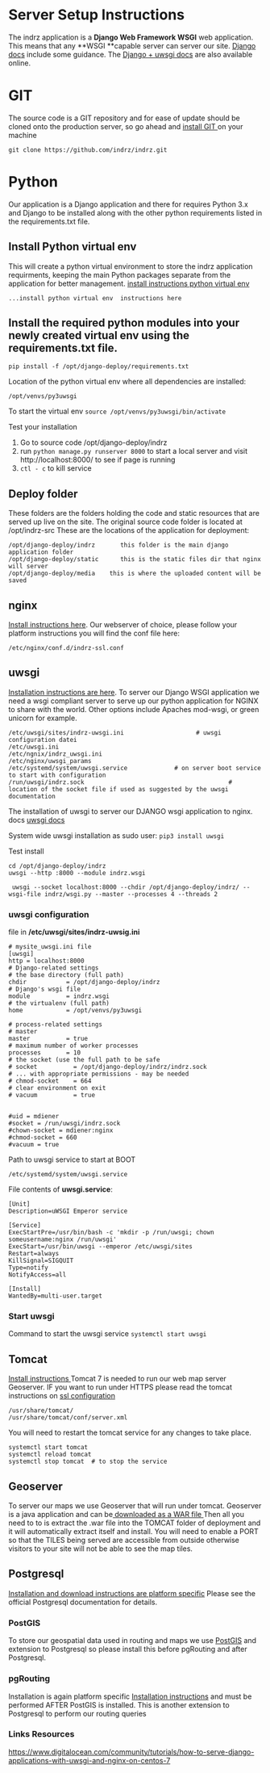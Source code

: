 # Server Setup Instructions
The indrz application is a **Django Web Framework  WSGI**  web application.  This means that any **WSGI **capable server can server our site. [Django docs](https://docs.djangoproject.com/en/dev/howto/deployment/wsgi/) include some guidance.  The [Django + uwsgi docs](https://docs.djangoproject.com/en/dev/howto/deployment/wsgi/uwsgi/) are also available online.

# GIT
The source code is a GIT repository and for ease of update should be cloned onto the production server, so go ahead and [install GIT ](https://git-scm.com/book/en/v2/Getting-Started-Installing-Git) on your machine

    git clone https://github.com/indrz/indrz.git

# Python
 Our application is a Django application and there for requires Python 3.x and Django to be installed along with the other python requirements listed in the requirements.txt file.

## Install Python virtual env
This will create a python virtual environment to store the indrz application requirments, keeping the main Python packages separate from the application for better management. [install instructions python virtual env](https://virtualenv.pypa.io/en/stable/installation/)

    ...install python virtual env  instructions here 

## Install the required python modules into your newly created virtual env using the requirements.txt  file.

    pip install -f /opt/django-deploy/requirements.txt


Location of the python virtual env where all dependencies are installed:

    /opt/venvs/py3uwsgi

To start the virtual env `source /opt/venvs/py3uwsgi/bin/activate`


Test your installation

1.  Go to source code /opt/django-deploy/indrz
1. run `python manage.py runserver 8000` to start a local server and visit http://localhost:8000/ to see if page is running
1. `ctl - c` to kill service

## Deploy folder
These folders are the folders holding the code and static resources that are served up live on the site.  The original source code folder is located at /opt/indrz-src
These are the locations of the application for deployment:

    /opt/django-deploy/indrz       this folder is the main django application folder
    /opt/django-deploy/static      this is the static files dir that nginx will server
    /opt/django-deploy/media    this is where the uploaded content will be saved


## nginx
 [Install instructions here](http://nginx.org/en/linux_packages.html). Our webserver of choice, please follow your platform instructions you will find the conf file here:

    /etc/nginx/conf.d/indrz-ssl.conf


## uwsgi
 [ Installation instructions are here](http://uwsgi-docs.readthedocs.io/en/latest/tutorials/Django_and_nginx.html). To server our Django WSGI application we need a wsgi compliant server to serve up our python application for NGINX to share with the world.  Other options include Apaches mod-wsgi, or green unicorn for example.

    /etc/uwsgi/sites/indrz-uwsgi.ini                    # uwsgi configuration datei
    /etc/uwsgi.ini
    /etc/ngnix/indrz_uwsgi.ini
    /etc/nginx/uwsgi_params
    /etc/systemd/system/uwsgi.service             # on server boot service to start with configuration
    /run/uwsgi/indrz.sock                                        # location of the socket file if used as suggested by the uwsgi documentation

    
The installation of uwsgi to server our DJANGO wsgi application to nginx. docs [uwsgi docs](http://uwsgi-docs.readthedocs.io/en/latest/WSGIquickstart.html?highlight=django)

System wide uwsgi installation as sudo user:  `pip3 install uwsgi`

Test install 

    cd /opt/django-deploy/indrz
    uwsgi --http :8000 --module indrz.wsgi

     uwsgi --socket localhost:8000 --chdir /opt/django-deploy/indrz/ --wsgi-file indrz/wsgi.py --master --processes 4 --threads 2


### uwsgi configuration

file in **/etc/uwsgi/sites/indrz-uwsig.ini**

    # mysite_uwsgi.ini file
    [uwsgi]
    http = localhost:8000
    # Django-related settings
    # the base directory (full path)
    chdir           = /opt/django-deploy/indrz
    # Django's wsgi file
    module          = indrz.wsgi
    # the virtualenv (full path)
    home            = /opt/venvs/py3uwsgi

    # process-related settings
    # master
    master          = true
    # maximum number of worker processes
    processes       = 10
    # the socket (use the full path to be safe
    # socket          = /opt/django-deploy/indrz/indrz.sock
    # ... with appropriate permissions - may be needed
    # chmod-socket    = 664
    # clear environment on exit
    # vacuum          = true


    #uid = mdiener
    #socket = /run/uwsgi/indrz.sock
    #chown-socket = mdiener:nginx
    #chmod-socket = 660
    #vacuum = true


Path to uwsgi service to start at BOOT

    /etc/systemd/system/uwsgi.service

File contents of **uwsgi.service**:

    [Unit]
    Description=uWSGI Emperor service
    
    [Service]
    ExecStartPre=/usr/bin/bash -c 'mkdir -p /run/uwsgi; chown someusername:nginx /run/uwsgi'
    ExecStart=/usr/bin/uwsgi --emperor /etc/uwsgi/sites
    Restart=always
    KillSignal=SIGQUIT
    Type=notify
    NotifyAccess=all
    
    [Install]
    WantedBy=multi-user.target

### Start uwsgi

Command to start the uwsgi service  `systemctl start uwsgi`


## Tomcat
[Install instructions ](https://tomcat.apache.org/tomcat-7.0-doc/appdev/installation.html)Tomcat 7 is needed to run our web map server Geoserver.   IF you want to run under HTTPS  please read the tomcat instructions on [ssl configuration](http://tomcat.apache.org/tomcat-7.0-doc/ssl-howto.html#Configuration)

    /usr/share/tomcat/
    /usr/share/tomcat/conf/server.xml

You will need to restart the tomcat service for any changes to take place.

    systemctl start tomcat
    systemctl reload tomcat
    systemctl stop tomcat  # to stop the service
    
    

## Geoserver
To server our maps we use Geoserver that will run under tomcat. Geoserver is a java application and can be[ downloaded as a WAR file ](http://geoserver.org/release/stable/)  Then all you need to to is extract the .war file into the TOMCAT folder of deployment and it will automatically extract itself and install.  You will need to enable a PORT so that the TILES being served are accessible from outside otherwise visitors to your site will not be able to see the map tiles.

## Postgresql
[Installation and download instructions are platform specific](https://www.postgresql.org/download/) Please see the official Postgresql documentation for details.

### PostGIS
To store our geospatial data used in routing and maps we use [PostGIS](http://postgis.net/install/) and extension to Postgresql so please install this before pgRouting and after Postgresql.

### pgRouting
Installation is again platform specific [Installation instructions](http://docs.pgrouting.org/latest/en/doc/src/installation/installation.html) and must be performed AFTER  PostGIS is installed. This is another extension to Postgresql to perform our routing queries 




### Links Resources
https://www.digitalocean.com/community/tutorials/how-to-serve-django-applications-with-uwsgi-and-nginx-on-centos-7
